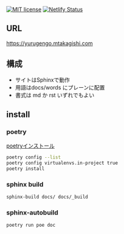 [![MIT license](https://img.shields.io/badge/License-MIT-blue.svg)](https://lbesson.mit-license.org/) [![Netlify Status](https://api.netlify.com/api/v1/badges/40cc72d1-7f75-49f3-9b39-c8081ad8cc64/deploy-status)](https://app.netlify.com/sites/compassionate-allen-469116/deploys)

## URL
https://yurugengo.mtakagishi.com

## 構成
- サイトはSphinxで動作
- 用語はdocs/words にプレーンに配置
- 書式は md か rst いずれでもよい

## install
### poetry

[poetryインストール](https://python-poetry.org/docs/#installation)

``` bash
poetry config --list
poetry config virtualenvs.in-project true
poetry install
```

### sphinx build

``` bash
sphinx-build docs/ docs/_build
```

### sphinx-autobuild

``` bash
poetry run poe doc
```